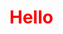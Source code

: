 <!DOCTYPE html>
<html lang="en">
<head>
	<meta charset="UTF-8">
	<title>Document</title>
	<style type="text/css">
		h1{
			color: red;
		}
	</style>
</head>
<body>
	<h1>Hello</h1>
</body>
</html>